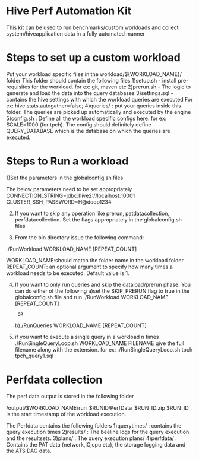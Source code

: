 Hive Perf Automation Kit
========================
This kit can be used to run benchmarks/custom workloads and collect system/hiveapplication data in a fully automated manner

Steps to set up a custom workload
=================================
Put your workload specific files in the workload/${WORKLOAD_NAME}/ folder
This folder should contain the following files
1)setup.sh - install pre-requisites for the workload. for ex: git, maven etc
2)prerun.sh - The logic to generate and load the data into the query databases
3)settings.sql - contains the hive settings with which the workload queries are executed
	For ex: hive.stats.autogather=false;
4)queries/ : put your queries inside this folder. The queries are picked up automatically and executed by the engine
5)config.sh : Define all the workload specific configs here. for ex: SCALE=1000 (for tpch). The config should definitely define
  QUERY_DATABASE which is the database on which the queries are executed.

Steps to Run a workload
========================
1)Set the parameters in the globalconfig.sh files

The below parameters need to be set appropriately
CONNECTION_STRING=jdbc:hive2://localhost:10001
CLUSTER_SSH_PASSWORD=H@doop1234

2) If you want to skip any operation like prerun, patdatacollection, perfdatacollection. Set the flags appropriately in the globalconfig.sh files

3) From the bin directory issue the following command:

./RunWorkload WORKLOAD_NAME [REPEAT_COUNT]

WORKLOAD_NAME:should match the folder name in the workload folder
REPEAT_COUNT: an optional argument to specify how many times a workload needs to be executed. Default value is 1.

4) If you want to only run queries and skip the dataload/prerun phase. You can do either of the following
	a)set the SKIP_PRERUN flag to true in the globalconfig.sh file and run 
		./RunWorkload WORKLOAD_NAME [REPEAT_COUNT]
		
		OR
	
	b)./RunQueries WORKLOAD_NAME [REPEAT_COUNT]
	
5) if you want to execute a single query in a workload n times 
	./RunSingleQueryLoop.sh WORKLOAD_NAME FILENAME
	give the full filename along with the extension. for ex:
	./RunSingleQueryLoop.sh tpch tpch_query1.sql

Perfdata collection
========================

The perf data output is stored in the following folder

/output/$WORKLOAD_NAME/run_$RUNID/PerfData_$RUN_ID.zip
$RUN_ID is the start timestamp of the workload execution.

The Perfdata contains the following folders
1)querytimes/ : contains the query execution times
2)results/ : The beeline logs for the query execution and the resultsets.
3)plans/ : The query execution plans/
4)perfdata/ : Contains the PAT data (network,IO,cpu etc), the storage logging data and the ATS DAG data.